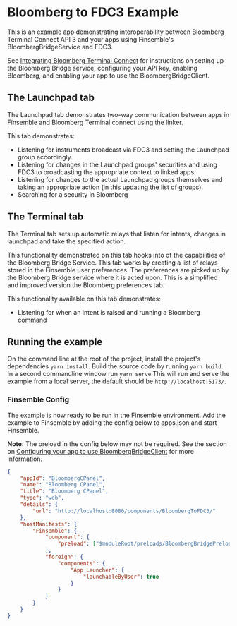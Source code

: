 # Bloomberg to FDC3 Example

This is an example app demonstrating interoperability between Bloomberg Terminal Connect API 3 and your apps using Finsemble's BloombergBridgeService and FDC3.

See [Integrating Bloomberg Terminal Connect](https://documentation.finsemble.com/docs/add-apps/bloomberg/integratingBloomberg) for instructions on setting up the Bloomberg Bridge service, configuring your API key, enabling Bloomberg, and enabling your app to use the BloombergBridgeClient.  

## The Launchpad tab

The Launchpad tab demonstrates two-way communication between apps in Finsemble and Bloomberg Terminal connect using the linker.

This tab demonstrates:
- Listening for instruments broadcast via FDC3 and setting the Launchpad group accordingly.
- Listening for changes in the Launchpad groups' securities and using FDC3 to broadcasting the appropriate context to linked apps.  
- Listening for changes to the actual Launchpad groups themselves and taking an appropriate action (in this updating the list of groups). 
- Searching for a security in Bloomberg

## The Terminal tab

The Terminal tab sets up automatic relays that listen for intents, changes in launchpad and take the specified action.

This functionality demonstrated on this tab hooks into of the capabilities of the Bloomberg Bridge Service. This tab works by creating a list of relays stored in the Finsemble user preferences. The preferences are picked up by the Bloomberg Bridge service where it is acted upon. This is a simplified and improved version the Bloomberg preferences tab.

This functionality available on this tab demonstrates:
- Listening for when an intent is raised and running a Bloomberg command

## Running the example

On the command line at the root of the project, install the project's dependencies `yarn install`. Build the source code by running `yarn build`. In a second commandline window run `yarn serve` 
This will run and serve the example from a local server, the default should be `http://localhost:5173/`.

### Finsemble Config

The example is now ready to be run in the Finsemble environment. Add the example to Finsemble by adding the config below to apps.json and start Finsemble. 

**Note:** The preload in the config below may not be required. See the section on [Configuring your app to use BloombergBridgeClient](https://documentation.finsemble.com/docs/add-apps/bloomberg/integratingBloomberg#configuring-your-app-to-use-bloombergbridgeclient) for more information.

```json
{
    "appId": "BloombergCPanel",
    "name": "Bloomberg CPanel",
    "title": "Bloomberg CPanel",
    "type": "web",
    "details": {
        "url": "http://localhost:8080/components/BloombergToFDC3/"
    },
    "hostManifests": {
        "Finsemble": {
            "component": {
                "preload": ["$moduleRoot/preloads/BloombergBridgePreload.js", "$moduleRoot/preloads/zoom.js"]
            },
            "foreign": {
                "components": {
                    "App Launcher": {
                        "launchableByUser": true
                    }
                }
            }
        }
    }
}
```

